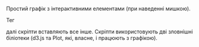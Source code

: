 Простий графік з інтерактивними елементами (при наведенні мишкою). 

Тег   <div id="root"></div>

далі скріпти вставляють все інше. Скріпти використовують дві зловнішні біліотеки (d3.js та Plot, які, власне, і працюють з графікою). 
